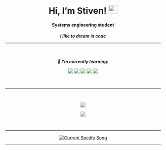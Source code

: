 <h1 align="center">
  Hi, I’m Stiven!
  <img src="https://media.giphy.com/media/hvRJCLFzcasrR4ia7z/giphy.gif" width="28">
</h1>

<h4 align="center" style="margin-bottom: 1px"><b>Systems engineering student</b></h4>
<h5 align="center" style="margin-bottom: 1px" >I like to dream in code</h5>

---------------------------------

<br/>

<h5 align="center" style="margin-bottom: 1px">🌱 I’m currently learning:</h5> 
<p align="center">
 <img src="https://img.shields.io/badge/-JavaScriptES6-F7DF1E?style=flat-square&t&logo=JavaScript&logoColor=FFFFFF" /> 
 <img src="https://img.shields.io/badge/-HTML5-E34F26?style=flat-square&t&logo=HTML5&logoColor=FFFFFF" />
 <img src="https://img.shields.io/badge/-CSS3-1572B6?style=flat-square&t&logo=CSS3&logoColor=FFFFFF" />
 <img src="https://img.shields.io/badge/-Typescript-00599C?style=flat-square&t&logo=Typescript&logoColor=FFFFFF" /> <img src="https://img.shields.io/badge/-DotNet-5C2D91?style=flat-square&t&logo=.Net&logoColor=FFFFFF" />
</p>

<br/>

---------------------------------

<br/>

<p align="center">
  <img src="https://github-readme-stats.vercel.app/api?username=StivenAtis&theme=tokyonight&show_icons=true" />
</p>

<p align="center">
  <img src="https://github-readme-stats.vercel.app/api/top-langs/?username=StivenAtis&layout=compact&theme=tokyonight" />
</p>

<br/>

---------------------------------

<p align="center">
<a href="https://open.spotify.com/user/dmoc8zhqq1qn8539fsqwiqyf6">
  <img src="https://spotify-readme-psi.vercel.app/api?theme=dark&scan=true&rainbow=true&spin=true" alt="Current Spotify Song">
</a>

----------------------------------
